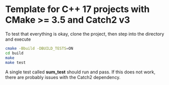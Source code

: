 # Template for C++ 17 projects with CMake >= 3.5 and Catch2 v3

To test that everything is okay, clone the project, then step into the directory and execute

```bash
cmake -Bbuild -DBUILD_TESTS=ON
cd build
make
make test
```

A single test called **sum_test** should run and pass. If this does not work, there are probably issues with the Catch2 dependency.
